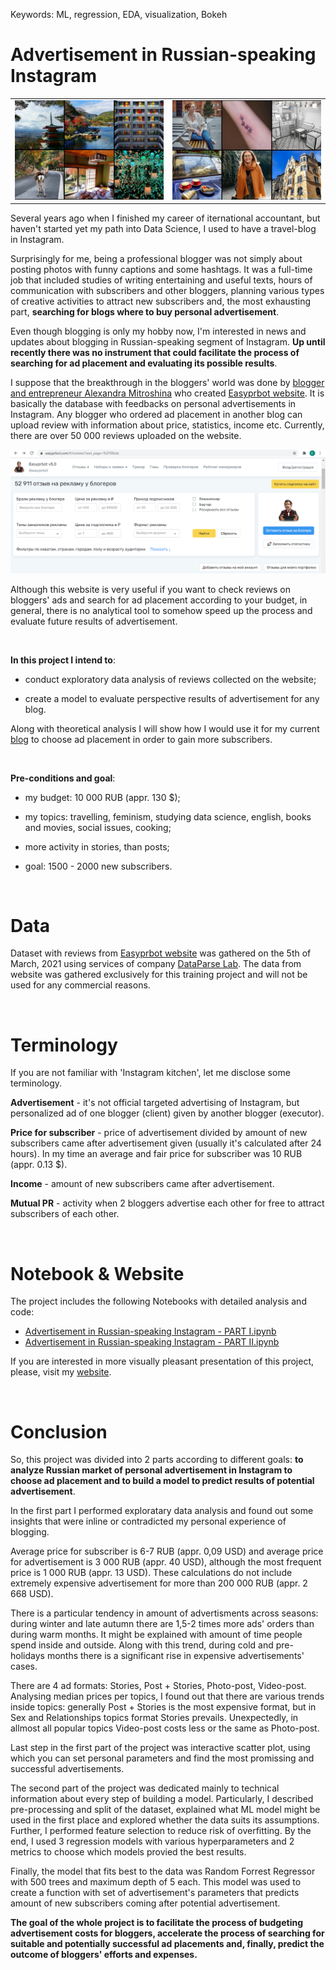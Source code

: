 Keywords: ML, regression, EDA, visualization, Bokeh

# Advertisement in Russian-speaking Instagram

<table><tr><td><img src='pictures/-SKSOCnoGVg.jpg'></td><td><img src='pictures/RrfPS6eEIwQ.jpg'></td></tr></table>


Several years ago when I finished my career of iternational accountant, but haven't started yet my path into Data Science, I used to have a travel-blog in Instagram.

Surprisingly for me, being a professional blogger was not simply about posting photos with funny captions and some hashtags. It was a full-time job that included studies of writing entertaining and useful texts, hours of communication with subscribers and other bloggers, planning various types of creative activities to attract new subscribers and, the most exhausting part, **searching for blogs where to buy personal advertisement**.

Even though blogging is only my hobby now, I'm interested in news and updates about blogging in Russian-speaking segment of Instagram. **Up until recently there was no instrument that could facilitate the process of searching for ad placement and evaluating its possible results**.


I suppose that the breakthrough in the bloggers' world was done by [blogger and entrepreneur Alexandra Mitroshina](https://www.instagram.com/alexandramitroshina/?hl=ru) who created [Easyprbot website](https://easyprbot.com/#/reviews). It is basically the database with feedbacks on personal advertisements in Instagram. Any blogger who ordered ad placement in another blog can upload review with information about price, statistics, income etc. Currently, there are over 50 000 reviews uploaded on the website.

<img src="pictures/Easyprobot.png" width="800"> 

Although this website is very useful if you want to check reviews on bloggers' ads and search for ad placement according to your budget, in general, there is no analytical tool to somehow speed up the process and evaluate future results of advertisement.

​

**In this project I intend to**:

- conduct exploratory data analysis of reviews collected on the website;

- create a model to evaluate perspective results of advertisement for any blog.


Along with theoretical analysis I will show how I would use it for my current [blog](https://www.instagram.com/data_newbie/) to choose ad placement in order to gain more subscribers.

​

**Pre-conditions and goal**:

- my budget: 10 000 RUB (appr. 130 $);

- my topics: travelling, feminism, studying data science, english, books and movies, social issues, cooking;

- more activity in stories, than posts;

- goal: 1500 - 2000 new subscribers.

​

# Data

Dataset with reviews from [Easyprbot website](https://easyprbot.com/#/reviews) was gathered on the 5th of March, 2021 using services of company [DataParse Lab](https://dataparselab.com/ru). The data from website was gathered exclusively for this training project and will not be used for any commercial reasons.

​

# Terminology

If you are not familiar with 'Instagram kitchen', let me disclose some terminology.

**Advertisement** - it's not official targeted advertising of Instagram, but personalized ad of one blogger (client) given by another blogger (executor).

**Price for subscriber** - price of advertisement divided by amount of new subscribers came after advertisement given (usually it's calculated after 24 hours). In my time an average and fair price for subscriber was 10 RUB (appr. 0.13 $).

**Income** - amount of new subscribers came after advertisement.

**Mutual PR**  -  activity when 2 bloggers advertise each other for free to attract subscribers of each other.

​

# Notebook & Website

The project includes the following Notebooks with detailed analysis and code:

- [Advertisement in Russian-speaking Instagram - PART I.ipynb]()
- [Advertisement in Russian-speaking Instagram - PART II.ipynb]()

If you are interested in more visually pleasant presentation of this project, please, visit my [website](https://www.elina-aizenberg-cv.com/instagram-project).

​

# Conclusion

So, this project was divided into 2 parts according to different goals: **to analyze Russian market of personal advertisement in Instagram to choose ad placement and to build a model to predict results of potential advertisement**.


In the first part I performed exploratary data analysis and found out some insights that were inline or contradicted my personal experience of blogging.


Average price for subscriber is 6-7 RUB (appr. 0,09 USD) and average price for advertisement is 3 000 RUB (appr. 40 USD), although the most frequent price is 1 000 RUB (appr. 13 USD). These calculations do not include extremely expensive advertisement for more than 200 000 RUB (appr. 2 668 USD).


There is a particular tendency in amount of advertisments across seasons: during winter and late autumn there are 1,5-2 times more ads' orders than during warm months. It might be explained with amount of time people spend inside and outside. Along with this trend, during cold and pre-holidays months there is a significant rise in expensive advertisements' cases.


There are 4 ad formats: Stories, Post + Stories, Photo-post, Video-post. Analysing median prices per topics, I found out that there are various trends inside topics: generally Post + Stories is the most expensive format, but in Sex and Relationships topics format Stories prevails. Unexpectedly, in allmost all popular topics Video-post costs less or the same as Photo-post.


Last step in the first part of the project was interactive scatter plot, using which you can set personal parameters and find the most promissing and successful advertisements.


The second part of the project was dedicated mainly to technical information about every step of building a model. Particularly, I described pre-processing and split of the dataset, explained what ML model might be used in the first place and explored whether the data suits its assumptions. Further, I performed feature selection to reduce risk of overfitting. By the end, I used 3 regression models with various hyperparameters and 2 metrics to choose which models provied the best results.


Finally, the model that fits best to the data was Random Forrest Regressor with 500 trees and maximum depth of 5 each. This model was used to create a function with set of advertisement's parameters that predicts amount of new subscribers coming after potential advertisement.


**The goal of the whole project is to facilitate the process of budgeting advertisement costs for bloggers, accelerate the process of searching for suitable and potentially successful ad placements and, finally, predict the outcome of bloggers' efforts and expenses.**
